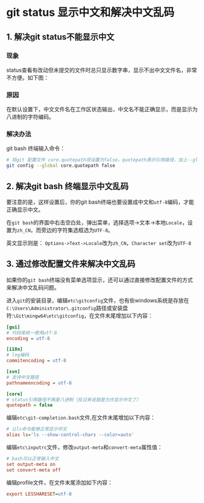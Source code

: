 

# git status 显示中文和解决中文乱码

##  1. 解决git status不能显示中文
### 现象
status查看有改动但未提交的文件时总只显示数字串，显示不出中文文件名，非常不方便。如下图：

### 原因
在默认设置下，中文文件名在工作区状态输出，中文名不能正确显示，而是显示为八进制的字符编码。

### 解决办法
git bash 终端输入命令：

```bash
# 将git 配置文件 core.quotepath项设置为false。quotepath表示引用路径，加上--global表示全局配置
git config --global core.quotepath false
```



## 2. 解决git bash 终端显示中文乱码
要注意的是，这样设置后，你的git bash终端也要设置成中文和`utf-8`编码，才能正确显示中文。

在`git bash`的界面中右击空白处，弹出菜单，选择选项->文本->本地`Locale`，设置为`zh_CN`，而旁边的字符集选框选为`UTF-8`。

英文显示则是：
`Options->Text->Locale`改为`zh_CN`，`Character set`改为`UTF-8`



## 3. 通过修改配置文件来解决中文乱码
如果你的`git bash`终端没有菜单选项显示，还可以通过直接修改配置文件的方式来解决中文乱码问题。

进入`git`的安装目录，编辑`etc\gitconfig`文件，也有些windows系统是存放在`C:\Users\Administrator\.gitconfig`路径或安装盘符:`\Git\mingw64\etc\gitconfig`，在文件末尾增加以下内容：

```ini
[gui]  
# 代码库统一使用utf-8    
encoding = utf-8

[i18n]
# log编码 
commitencoding = utf-8  

[svn]  
# 支持中文路径 
pathnameencoding = utf-8

[core]
# status引用路径不再是八进制（反过来说就是允许显示中文了）
quotepath = false   
```

编辑`etc\git-completion.bash`文件,在文件末尾增加以下内容：

```ini
# 让ls命令能够正常显示中文
alias ls='ls --show-control-chars --color=auto' 
```

编辑`etc\inputrc`文件，修改`output-meta`和`convert-meta`属性值：
```ini
# bash可以正常输入中文
set output-meta on  
set convert-meta off
```

编辑profile文件，在文件末尾添加如下内容：

```ini
export LESSHARESET=utf-8
```

